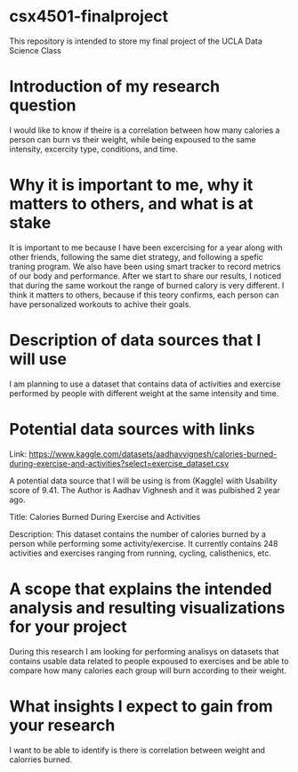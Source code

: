 # csx4501-finalproject
This repository is intended to store my final project of the UCLA Data Science Class

# Introduction of my research question
I would like to know if theire is a correlation between how many calories a person can burn vs their weight, while being expoused to the same intensity, excercity type, conditions, and time.


# Why it is important to me, why it matters to others, and what is at stake
It is important to me because I have been excercising for a year along with other friends, following the same diet strategy, and following a spefic traning program. We also have been using smart tracker to record metrics of our body and performance. After we start to share our results, I noticed that during the same workout the range of burned calory is very different. I think it matters to others, because if this teory confirms, each person can have personalized workouts to achive their goals.

# Description of data sources that I will use
I am planning to use a dataset that contains data of activities and exercise performed by people with different weight at the same intensity and time.

# Potential data sources with links
Link: https://www.kaggle.com/datasets/aadhavvignesh/calories-burned-during-exercise-and-activities?select=exercise_dataset.csv

A potential data source that I will be using is from (Kaggle) wiith Usability score of 9.41.
The Author is Aadhav Vighnesh and it was pulbished 2 year ago.

Title: 
Calories Burned During Exercise and Activities

Description: 
This dataset contains the number of calories burned by a person while performing some activity/exercise.
It currently contains 248 activities and exercises ranging from running, cycling, calisthenics, etc.

# A scope that explains the intended analysis and resulting visualizations for your project
During this research I am looking for performing analisys on datasets that contains usable data related to people expoused to exercises and be able to compare how many calories each group will burn according to their weight.

# What insights I expect to gain from your research
I want to be able to identify is there is correlation between weight and calorries burned.
